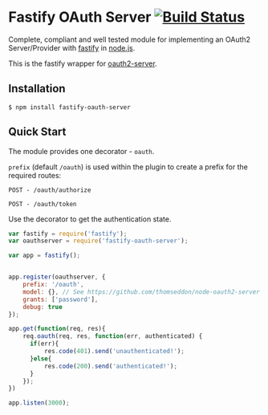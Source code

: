 # Fastify OAuth Server [![Build Status](https://travis-ci.org/ToonvanStrijp/fastify-oauth-server.svg?branch=master)](https://travis-ci.org/thomseddon/koa-oauth-server)

Complete, compliant and well tested module for implementing an OAuth2 Server/Provider with [fastify](https://github.com/fastify/fastify) in [node.js](http://nodejs.org/).

This is the fastify wrapper for [oauth2-server](https://github.com/thomseddon/node-oauth2-server).

## Installation

    $ npm install fastify-oauth-server

## Quick Start

The module provides one decorator - `oauth`.

`prefix` (default `/oauth`) is used within the plugin to create a prefix for the required routes:

`POST - /oauth/authorize`

`POST - /oauth/token`

Use the decorator to get the authentication state.

```js
var fastify = require('fastify');
var oauthserver = require('fastify-oauth-server');

var app = fastify();


app.register(oauthserver, {
    prefix: '/oauth',
    model: {}, // See https://github.com/thomseddon/node-oauth2-server for specification
    grants: ['password'],
    debug: true
});

app.get(function(req, res){
    req.oauth(req, res, function(err, authenticated) {
      if(err){
          res.code(401).send('unauthenticated!');
      }else{
          res.code(200).send('authenticated!');
      }
    });
})

app.listen(3000);
```

